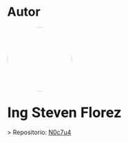 # Autor

<div class="profile-picture" style="width: 150px; height: 150px; overflow: hidden; border-radius: 50%;">
    <img style="width: 100%; height: auto; border-radius: 50%;" alt="" src="https://avatars.githubusercontent.com/u/108634840?v=4" class="avatar avatar-user width-full border color-bg-default" width="260" height="260">
  </div>

<h2><span style="font-family: 'Roboto', sans-serif; font-size: 34px;"><strong>Ing Steven Florez</strong></span></h2>
> Repositorio:  <a href="https://github.com/N0c7u4" target="_blank" class="hljs-tag">N0c7u4</a>

<div id="profile-bio"></div>

  <script>
    document.addEventListener("DOMContentLoaded", function() {
      var xhr = new XMLHttpRequest();
      xhr.open("GET", "https://api.github.com/users/N0c7u4"); // Reemplaza "TU_USUARIO_GITHUB" con tu nombre de usuario de GitHub
      xhr.onreadystatechange = function() {
        if (xhr.readyState === 4 && xhr.status === 200) {
          var response = JSON.parse(xhr.responseText);
          var profileBioElement = document.getElementById("profile-bio");
          profileBioElement.textContent = response.bio; // Muestra el texto en la página web
        }
      };
      xhr.send();
    });
  </script>
